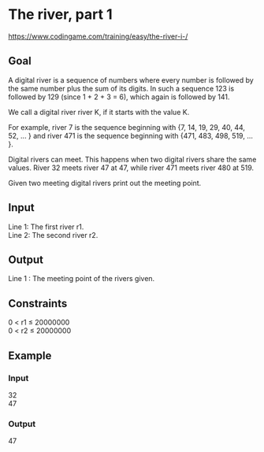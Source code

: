 # The river, part 1
https://www.codingame.com/training/easy/the-river-i-/

## Goal
A digital river is a sequence of numbers where every number is followed by the same number plus the sum of its digits. In such a sequence 123 is followed by 129 (since 1 + 2 + 3 = 6), which again is followed by 141.

We call a digital river river K, if it starts with the value K.

For example, river 7 is the sequence beginning with {7, 14, 19, 29, 40, 44, 52, ... } and river 471 is the sequence beginning with {471, 483, 498, 519, ... }.

Digital rivers can meet. This happens when two digital rivers share the same values. River 32 meets river 47 at 47, while river 471 meets river 480 at 519.

Given two meeting digital rivers print out the meeting point.

## Input
Line 1: The first river r1. <br>
Line 2: The second river r2.

## Output
Line 1 : The meeting point of the rivers given.

## Constraints
0 < r1 ≤ 20000000 <br>
0 < r2 ≤ 20000000

## Example
### Input
32 <br>
47 

### Output
47
